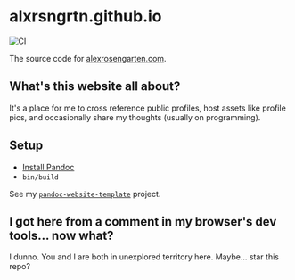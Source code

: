 # alxrsngrtn.github.io

![CI](https://github.com/alxrsngrtn/website/workflows/CI/badge.svg)

The source code for [alexrosengarten.com](https://alexrosengarten.com).

## What's this website all about?

It's a place for me to cross reference public profiles, host assets like profile pics, and occasionally share my 
thoughts (usually on programming).

## Setup
- [Install Pandoc](https://pandoc.org/installing.html)
- `bin/build`

See my [`pandoc-website-template`](https://github.com/alxrsngrtn/pandoc-website-template) project.

## I got here from a comment in my browser's dev tools... now what?

I dunno. You and I are both in unexplored territory here. Maybe... star this repo?
